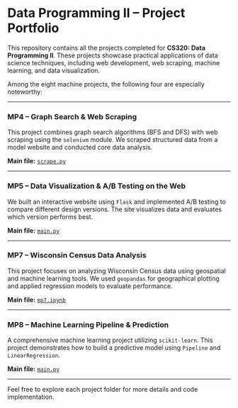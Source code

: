 # Data Programming II – Project Portfolio

This repository contains all the projects completed for **CS320: Data Programming II**. These projects showcase practical applications of data science techniques, including web development, web scraping, machine learning, and data visualization.

Among the eight machine projects, the following four are especially noteworthy:

---

### MP4 – Graph Search & Web Scraping

This project combines graph search algorithms (BFS and DFS) with web scraping using the `selenium` module. We scraped structured data from a model website and conducted core data analysis.

**Main file:** [`scrape.py`](./projects/mp4/scrape.py)

---

### MP5 – Data Visualization & A/B Testing on the Web

We built an interactive website using `Flask` and implemented A/B testing to compare different design versions. The site visualizes data and evaluates which version performs best.

**Main file:** [`main.py`](./projects/mp5/main.py)

---

### MP7 – Wisconsin Census Data Analysis

This project focuses on analyzing Wisconsin Census data using geospatial and machine learning tools. We used `geopandas` for geographical plotting and applied regression models to evaluate performance.

**Main file:** [`mp7.ipynb`](./projects/mp7/mp7.ipynb)

---

### MP8 – Machine Learning Pipeline & Prediction

A comprehensive machine learning project utilizing `scikit-learn`. This project demonstrates how to build a predictive model using `Pipeline` and `LinearRegression`.

**Main file:** [`main.py`](./projects/mp8/main.py)

---

Feel free to explore each project folder for more details and code implementation.
